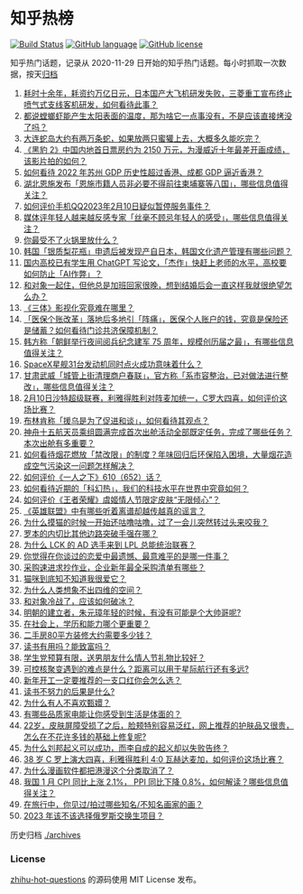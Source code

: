 # 知乎热榜
[![Build Status](https://github.com/ToWeLong/zhihu-hot-questions/workflows/CI/badge.svg)](https://github.com/ToWeLong/zhihu-hot-questions/actions)
[![GitHub language](https://img.shields.io/badge/language-golang-orange.svg)](https://golang.org/)
[![GitHub license](https://img.shields.io/github/license/ToWeLong/zhihu-hot-questions)](https://github.com/ToWeLong/zhihu-hot-questions/blob/main/LICENSE)

知乎热门话题，记录从 2020-11-29 日开始的知乎热门话题。每小时抓取一次数据，按天[归档](./archives)

<!-- BEGIN -->

1. [耗时十余年，耗资约万亿日元，日本国产大飞机研发失败，三菱重工宣布终止喷气式支线客机研发，如何看待此事？](https://www.zhihu.com/question/582749904)
1. [都说螳螂虾能产生太阳表面的温度，那为啥它一点事没有，不是应该直接烤没了吗？](https://www.zhihu.com/question/541560060)
1. [大连蛇岛大约有两万条蛇，如果放两只蜜獾上去，大概多久能吃完？](https://www.zhihu.com/question/458741991)
1. [《黑豹 2》中国内地首日票房约为 2150 万元，为漫威近十年最差开画成绩，该影片拍的如何？](https://www.zhihu.com/question/582749295)
1. [如何看待 2022 年苏州 GDP 历史性超过香港、成都 GDP 逼近香港？](https://www.zhihu.com/question/582343412)
1. [湖北恩施发布「恩施市籍人员非必要不得前往柬埔寨等八国」，哪些信息值得关注？](https://www.zhihu.com/question/582655146)
1. [如何评价手机QQ2023年2月10日疑似暂停服务事件？](https://www.zhihu.com/question/583144965)
1. [媒体评年轻人越来越反感专家「丝毫不顾忌年轻人的感受」，哪些信息值得关注？](https://www.zhihu.com/question/582956629)
1. [你最受不了火锅里放什么？](https://www.zhihu.com/question/571810773)
1. [韩国「银质梨花瓶」申遗后被发现产自日本，韩国文化遗产管理有哪些问题？](https://www.zhihu.com/question/582769694)
1. [国内高校已有学生用 ChatGPT 写论文，「杰作」快赶上老师的水平，高校要如何防止「AI作弊」？](https://www.zhihu.com/question/583132775)
1. [和对象一起住，但他总是加班回家很晚，想到结婚后会一直这样我就很绝望怎么办？](https://www.zhihu.com/question/581984563)
1. [《三体》影视化究竟难在哪里？](https://www.zhihu.com/question/403175211)
1. [「医保个账改革」落地后多地引「阵痛」，医保个人账户的钱，究竟是保险还是储蓄？如何看待门诊共济保障机制？](https://www.zhihu.com/question/582958685)
1. [韩方称「朝鲜举行夜间阅兵纪念建军 75 周年，规模创历届之最」，有哪些信息值得关注？](https://www.zhihu.com/question/582924843)
1. [SpaceX星舰31台发动机同时点火成功意味着什么？](https://www.zhihu.com/question/583139239)
1. [甘肃武威「城管上街清理商户春联」，官方称「系市容整治，已对做法进行整改」，哪些信息值得关注？](https://www.zhihu.com/question/582924364)
1. [2月10日沙特超级联赛，利雅得胜利对阵麦加统一，C罗大四喜，如何评价这场比赛？](https://www.zhihu.com/question/583094516)
1. [布林肯称「援乌是为了促进和谈」，如何看待其观点？](https://www.zhihu.com/question/582961032)
1. [神舟十五航天员乘组圆满完成首次出舱活动全部既定任务，完成了哪些任务？本次出舱有多重要？](https://www.zhihu.com/question/582804279)
1. [如何看待烟花燃放「禁改限」的制度？年味回归后环保陷入困境，大量烟花造成空气污染这一问题怎样解决？](https://www.zhihu.com/question/583135131)
1. [如何评价《一人之下》610（652）话？](https://www.zhihu.com/question/583080287)
1. [如何看待近期的「科幻热」，我们的科技水平在世界中究竟如何？](https://www.zhihu.com/question/583137394)
1. [如何评价《王者荣耀》虞姬情人节限定皮肤“无限倾心”？](https://www.zhihu.com/question/582675177)
1. [《英雄联盟》中有哪些听着离谱却越传越真的谣言？](https://www.zhihu.com/question/444829622)
1. [为什么摸猫的时候一开始还咕噜咕噜，过了一会儿突然转过头来咬我？](https://www.zhihu.com/question/582624862)
1. [罗本的内切比其他边路突破手强在哪？](https://www.zhihu.com/question/582023430)
1. [为什么 LCK 的 AD 选手来到 LPL 总能统治联赛？](https://www.zhihu.com/question/582783456)
1. [你觉得在你谈过的恋爱中最遗憾、最意难平的是哪一件事？](https://www.zhihu.com/question/582984997)
1. [采购速进求抄作业，企业新年最全采购清单有哪些？](https://www.zhihu.com/question/582950645)
1. [猫咪到底知不知道我很爱它？](https://www.zhihu.com/question/578479669)
1. [为什么人类想象不出四维的空间？](https://www.zhihu.com/question/40217873)
1. [和对象冷战了，应该如何破冰？](https://www.zhihu.com/question/581980673)
1. [明朝的建立者，朱元璋年轻的时候，有没有可能是个大帅哥呢?](https://www.zhihu.com/question/582518789)
1. [在社会上，学历和能力哪个更重要？](https://www.zhihu.com/question/583128980)
1. [二手房80平方装修大约需要多少钱？](https://www.zhihu.com/question/544277959)
1. [读书有用吗？能致富吗？](https://www.zhihu.com/question/583100601)
1. [学生党预算有限，送男朋友什么情人节礼物比较好？](https://www.zhihu.com/question/581857324)
1. [可控核聚变遇到的难点是什么？距离可以用于星际航行还有多远?](https://www.zhihu.com/question/582784180)
1. [新年开工一定要推荐的一支口红你会怎么选？](https://www.zhihu.com/question/580974842)
1. [读书不努力的后果是什么?](https://www.zhihu.com/question/583037999)
1. [为什么有人不喜欢甄嬛？](https://www.zhihu.com/question/22764719)
1. [有哪些品质家电能让你感受到生活是体面的？](https://www.zhihu.com/question/570505409)
1. [22岁，皮肤屏障受损了之后，脸颊特别容易泛红，网上推荐的护肤品又很贵，怎么在不花许多钱的基础上修复呢?](https://www.zhihu.com/question/578492691)
1. [为什么刘邦起义可以成功，而李自成的起义却以失败告终？](https://www.zhihu.com/question/576747664)
1. [38 岁 C 罗上演大四喜，利雅得胜利 4:0 瓦赫达麦加，如何评价这场比赛？](https://www.zhihu.com/question/583127580)
1. [为什么漫画软件都把港漫这个分类取消了？](https://www.zhihu.com/question/298734552)
1. [我国 1 月 CPI 同比上涨 2.1%， PPI 同比下降 0.8%，如何解读？哪些信息值得关注？](https://www.zhihu.com/question/583134306)
1. [在旅行中，你见过/拍过哪些知名/不知名画家的画？](https://www.zhihu.com/question/582812276)
1. [2023 年该不该选择俄罗斯交换生项目？](https://www.zhihu.com/question/582500627)

<!-- END -->

历史归档 [./archives](./archives)


### License
[zhihu-hot-questions](https://github.com/towelong/zhihu-hot-questions) 的源码使用 MIT License 发布。